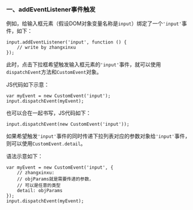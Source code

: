 ### 一、addEventListener事件触发

例如，给输入框元素（假设DOM对象变量名称是`input`）绑定了一个`'input'`事件，如下：

```
input.addEventListener('input', function () {
    // write by zhangxinxu
});
```

此时，点击下拉框希望触发输入框元素的`'input'`事件，就可以使用`dispatchEvent`方法和`CustomEvent`对象。

JS代码如下示意：

```
var myEvent = new CustomEvent('input');
input.dispatchEvent(myEvent);
```

也可以合在一起书写，JS代码如下：

```
input.dispatchEvent(new CustomEvent('input'));
```

如果希望触发`'input'`事件的同时传递下拉列表对应的参数对象给`'input'`事件，则可以使用`CustomEvent.detail`。

语法示意如下：

```
var myEvent = new CustomEvent('input', {
    // zhangxinxu:
    // objParams就是需要传递的参数，
    // 可以是任意的类型
    detail: objParams
});
input.dispatchEvent(myEvent);
```
